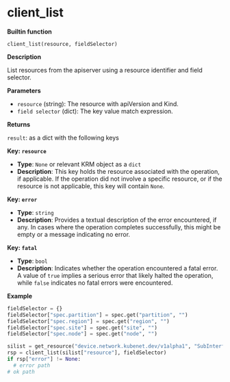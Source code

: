 # client_list

**Builtin function**

`client_list(resource, fieldSelector)`

**Description**

List resources from the apiserver using a resource identifier and field selector.

**Parameters**

- `resource` (string): The resource with apiVersion and Kind.
- `field selector` (dict): The key value match expression.

**Returns**

`result`: as a dict with the following keys

**Key: `resource`**
- **Type**: `None` or relevant KRM object as a `dict`
- **Description**: This key holds the resource associated with the operation, if applicable. If the operation did not involve a specific resource, or if the resource is not applicable, this key will contain `None`.

**Key: `error`**
- **Type**: `string`
- **Description**: Provides a textual description of the error encountered, if any. In cases where the operation completes successfully, this might be empty or a message indicating no error.

**Key: `fatal`**
- **Type**: `bool`
- **Description**: Indicates whether the operation encountered a fatal error. A value of `true` implies a serious error that likely halted the operation, while `false` indicates no fatal errors were encountered.


**Example**

```python
fieldSelector = {}
fieldSelector["spec.partition"] = spec.get("partition", "")
fieldSelector["spec.region"] = spec.get("region", "")
fieldSelector["spec.site"] = spec.get("site", "")
fieldSelector["spec.node"] = spec.get("node", "")

silist = get_resource("device.network.kubenet.dev/v1alpha1", "SubInterface")
rsp = client_list(silist["resource"], fieldSelector)
if rsp["error"] != None:
  # error path
# ok path
```